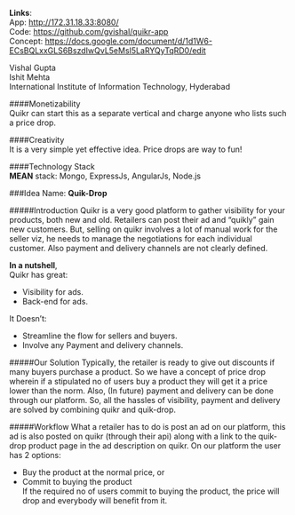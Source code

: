**Links**:  
App: http://172.31.18.33:8080/  
Code: https://github.com/gvishal/quikr-app  
Concept: https://docs.google.com/document/d/1d1W6-ECsBQLxxGLS6BszdIwQvL5eMsI5LaRYQyTqRD0/edit

Vishal Gupta  
Ishit Mehta  
International Institute of Information Technology, Hyderabad  

####Monetizability  
Quikr can start this as a separate vertical and charge anyone who lists such a price drop.

####Creativity  
It is a very simple yet effective idea. Price drops are way to fun!

####Technology Stack  
**MEAN** stack: Mongo, ExpressJs, AngularJs, Node.js

###Idea Name: **Quik-Drop** 

#####Introduction
Quikr is a very good platform to gather visibility for your products, both new and old. Retailers can post their ad and “quikly” gain new customers. But, selling on quikr involves a lot of manual work for the seller viz, he needs to manage the negotiations for each individual customer. Also payment and delivery channels are not clearly defined.

**In a nutshell**,  
Quikr has great:  
* Visibility for ads.
* Back-end for ads.

It Doesn’t:
* Streamline the flow for sellers and buyers.
* Involve any Payment and delivery channels.

#####Our Solution
Typically, the retailer is ready to give out discounts if many buyers purchase a product. So we have a concept of price drop wherein if a stipulated no of users buy a product they will get it a price lower than the norm. Also, (In future) payment and delivery can be done through our platform. So, all the hassles of visibility, payment and delivery are solved by combining quikr and quik-drop.

#####Workflow
What a retailer has to do is post an ad on our platform, this ad is also posted on quikr (through their api) along with a link to the quik-drop product page in the ad description on quikr. On our platform the user has 2 options:
* Buy the product at the normal price, or
* Commit to buying the product  
If the required no of users commit to buying the product, the price will drop and everybody will benefit from it.
